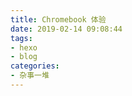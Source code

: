```yaml
---
title: Chromebook 体验
date: 2019-02-14 09:08:44
tags: 
- hexo
- blog
categories:
- 杂事一堆
---
```


<!--stackedit_data:
eyJoaXN0b3J5IjpbLTE0OTEzODEzNTldfQ==
-->